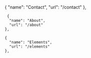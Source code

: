 {
"name": "Contact",
"url": "/contact"
},

     {
      "name": "About",
      "url": "/about"
    },

    {
      "name": "Elements",
      "url": "/elements"
    },
